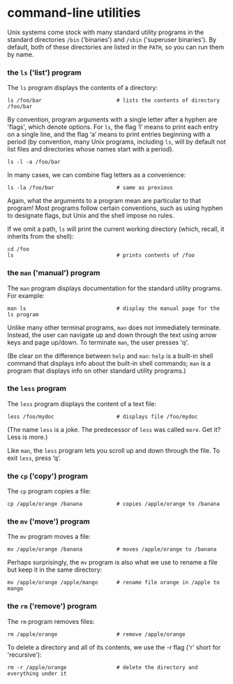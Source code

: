 # command-line utilities

Unix systems come stock with many standard utility programs in the standard directories `/bin` ('binaries') and `/sbin` ('superuser binaries'). By default, both of these directories are listed in the `PATH`, so you can run them by name.

### the `ls` ('list') program

The `ls` program displays the contents of a directory:

```
ls /foo/bar                        # lists the contents of directory /foo/bar
```

By convention, program arguments with a single letter after a hyphen are 'flags', which denote options. For `ls`, the flag ‘l’ means to print each entry on a single line, and the flag ‘a’ means to print entries beginning with a period (by convention, many Unix programs, including `ls`, will by default not list files and directories whose names start with a period).

```
ls -l -a /foo/bar
```

In many cases, we can combine flag letters as a convenience:

```
ls -la /foo/bar                    # same as previous
```

Again, what the arguments to a program mean are particular to that program! Most programs follow certain conventions, such as using hyphen to designate flags, but Unix and the shell impose no rules.

If we omit a path, `ls` will print the current working directory (which, recall, it inherits from the shell):

```
cd /foo
ls                                 # prints contents of /foo 
```

### the `man` ('manual') program

The `man` program displays documentation for the standard utility programs. For example:

```
man ls                             # display the manual page for the ls program
```

Unlike many other terminal programs, `man` does not immediately terminate. Instead, the user can navigate up and down through the text using arrow keys and page up/down. To terminate `man`, the user presses 'q'.

(Be clear on the difference between `help` and `man`: `help` is a built-in shell command that displays info about the built-in shell commands; `man` is a program that displays info on other standard utility programs.)

### the `less` program

The `less` program displays the content of a text file:

```
less /foo/mydoc                    # displays file /foo/mydoc
```

(The name `less` is a joke. The predecessor of `less` was called `more`. Get it? Less is more.)

Like `man`, the `less` program lets you scroll up and down through the file. To exit `less`, press ‘q’.

### the `cp` ('copy') program

The `cp` program copies a file:

```
cp /apple/orange /banana           # copies /apple/orange to /banana
```

### the `mv` ('move') program

The `mv` program moves a file:

```
mv /apple/orange /banana           # moves /apple/orange to /banana
```

Perhaps surprisingly, the `mv` program is also what we use to rename a file but keep it in the same directory:

```
mv /apple/orange /apple/mango      # rename file orange in /apple to mango
```

### the `rm` ('remove') program

The `rm` program removes files:

```
rm /apple/orange                   # remove /apple/orange 
```

To delete a directory and all of its contents, we use the -r flag ('r' short for 'recursive'):

```
rm -r /apple/orange                # delete the directory and everything under it
```